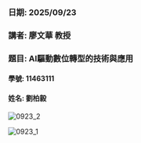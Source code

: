 ### 日期: 2025/09/23

### 講者: 廖文華 教授

### 題目: AI驅動數位轉型的技術與應用

#### 學號: 11463111
#### 姓名: 劉柏毅
![0923_2](https://github.com/user-attachments/assets/cfc62ad1-1e2d-44a3-ae01-7a91b3ae3237)

![0923_1](https://github.com/user-attachments/assets/0ee1743c-2bce-420b-87fa-31cb3dbc83e4)


